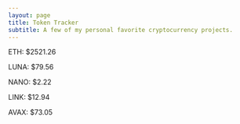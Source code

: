 ```yaml
---
layout: page
title: Token Tracker
subtitle: A few of my personal favorite cryptocurrency projects.
---
```


<!--BEGINCRYPTOINPUT-->
ETH: $2521.26

LUNA: $79.56

NANO: $2.22

LINK: $12.94

AVAX: $73.05

<!--ENDCRYPTOINPUT-->
